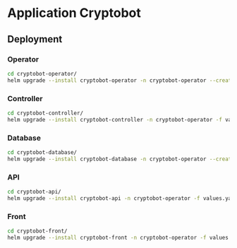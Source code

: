 # Application Cryptobot

## Deployment

### Operator
```bash
cd cryptobot-operator/
helm upgrade --install cryptobot-operator -n cryptobot-operator --create-namespace -f values.yaml . --set "image.tag=0.5.0"
```

### Controller
```bash
cd cryptobot-controller/
helm upgrade --install cryptobot-controller -n cryptobot-operator -f values.yaml . --set "image.tag=0.9.0"
```

### Database
```bash
cd cryptobot-database/
helm upgrade --install cryptobot-database -n cryptobot-operator --create-namespace bitnami/postgresql -f values.yaml --set "postgresqlPassword=myPassword"
```

### API
```bash
cd cryptobot-api/
helm upgrade --install cryptobot-api -n cryptobot-operator -f values.yaml . --set "image.tag=0.8.0" --set "database.postgres.password=YXBpVmVyc2lvbjogajEKY2x1c3RlcnM6Ci0g"
```

### Front
```bash
cd cryptobot-front/
helm upgrade --install cryptobot-front -n cryptobot-operator -f values.yaml . --set "image.tag=0.6.0"
```
